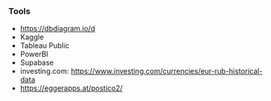 ### Tools

-   https://dbdiagram.io/d
-   Kaggle
-   Tableau Public
-   PowerBI
-   Supabase
-   investing.com: https://www.investing.com/currencies/eur-rub-historical-data
-   https://eggerapps.at/postico2/
